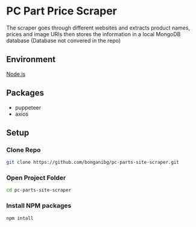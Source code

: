 # PC Part Price Scraper

The scraper goes through different websites and extracts product names, prices and image URIs then stores the information in a local MongoDB database (Database not convered in the repo)

## Environment
[Node.js](https://nodejs.org/en/download/)

## Packages

* puppeteer
* axios

## Setup
### Clone Repo
```bash 
git clone https://github.com/bonganibg/pc-parts-site-scraper.git
 ```

### Open Project Folder
```bash 
cd pc-parts-site-scraper
```

### Install NPM packages
```bash 
npm intall
```
